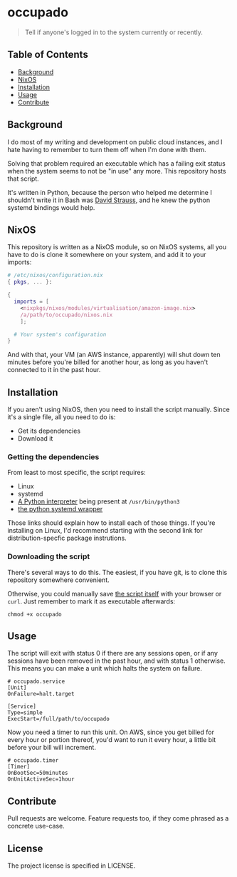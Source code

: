 # occupado
> Tell if anyone's logged in to the system currently or recently.

## Table of Contents

- [Background](#background)
- [NixOS](#nixos)
- [Installation](#installation)
- [Usage](#usage)
- [Contribute](#contribute)

## Background

I do most of my writing and development on public cloud instances, and I hate
having to remember to turn them off when I'm done with them.

Solving that problem required an executable which has a failing exit status
when the system seems to not be "in use" any more.  This repository hosts that script.

It's written in Python, because the person who helped me determine I shouldn't
write it in Bash was [David Strauss](https://github.com/davidstrauss), and he
knew the python systemd bindings would help.

## NixOS

This repository is written as a NixOS module, so on NixOS systems, all you
have to do is clone it somewhere on your system, and add it to your imports:
```nix
# /etc/nixos/configuration.nix
{ pkgs, ... }:

{
  imports = [
    <nixpkgs/nixos/modules/virtualisation/amazon-image.nix>
    /a/path/to/occupado/nixos.nix
    ];

  # Your system's configuration
}
```

And with that, your VM (an AWS instance, apparently) will shut down ten minutes
before you're billed for another hour, as long as you haven't connected to it
in the past hour.

## Installation

If you aren't using NixOS, then you need to install the script manually.  Since
it's a single file, all you need to do is:

- Get its dependencies
- Download it

### Getting the dependencies

From least to most specific, the script requires:

- Linux
- systemd
- [A Python interpreter](https://wiki.python.org/moin/BeginnersGuide/Download) being present at `/usr/bin/python3`
- [the python systemd wrapper](https://github.com/systemd/python-systemd)

Those links should explain how to install each of those things. If you're
installing on Linux, I'd recommend starting with the second link for
distribution-specfic package instrutions.

### Downloading the script

There's several ways to do this.  The easiest, if you have git, is to clone
this repository somewhere convenient.

Otherwise, you could manually save [the script
itself](https://raw.githubusercontent.com/nicknovitski/occupado/master/occupado)
with your browser or `curl`.  Just remember to mark it as executable
afterwards:
```shell
chmod +x occupado
```

## Usage

The script will exit with status 0 if there are any sessions open, or if any
sessions have been removed in the past hour, and with status 1 otherwise.  This
means you can make a unit which halts the system on failure.

```
# occupado.service
[Unit]
OnFailure=halt.target

[Service]
Type=simple
ExecStart=/full/path/to/occupado
```

Now you need a timer to run this unit.  On AWS, since you get billed for every
hour or portion thereof, you'd want to run it every hour, a little bit before
your bill will increment.

```
# occupado.timer
[Timer]
OnBootSec=50minutes
OnUnitActiveSec=1hour
```

## Contribute

Pull requests are welcome. Feature requests too, if they come phrased as a
concrete use-case.

## License

The project license is specified in LICENSE.
